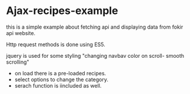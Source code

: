 # Ajax-recipes-example

this is a simple example about fetching api and displaying data from fokir api website.

Http request methods is done using ES5.

jquery is used for some styling "changing navbav color on scroll- smooth scrolling"


- on load there is a pre-loaded recipes.
- select options to change the category.
- serach function is iincluded as well.
